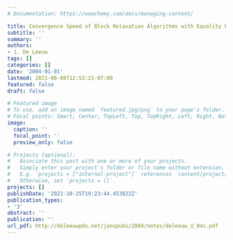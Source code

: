 ```yaml
---
# Documentation: https://wowchemy.com/docs/managing-content/

title: Convergence Speed of Block Relaxation Algorithms with Equality Restrictions
subtitle: ''
summary: ''
authors:
- J. De Leeuw
tags: []
categories: []
date: '2004-01-01'
lastmod: 2021-06-06T12:53:21-07:00
featured: false
draft: false

# Featured image
# To use, add an image named `featured.jpg/png` to your page's folder.
# Focal points: Smart, Center, TopLeft, Top, TopRight, Left, Right, BottomLeft, Bottom, BottomRight.
image:
  caption: ''
  focal_point: ''
  preview_only: false

# Projects (optional).
#   Associate this post with one or more of your projects.
#   Simply enter your project's folder or file name without extension.
#   E.g. `projects = ["internal-project"]` references `content/project/deep-learning/index.md`.
#   Otherwise, set `projects = []`.
projects: []
publishDate: '2021-10-25T19:23:44.453822Z'
publication_types:
- '3'
abstract: ''
publication: ''
url_pdf: http://deleeuwpdx.net/janspubs/2004/notes/deleeuw_U_04c.pdf
---
```

